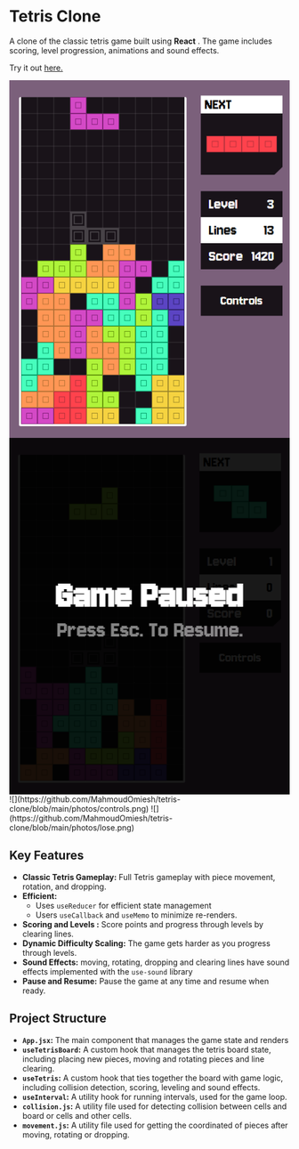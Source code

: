# Tetris Clone

A clone of the classic tetris game built using **React** . The game includes scoring, level progression, animations and sound effects.

Try it out [here.](https://sage-tapioca-b51a38.netlify.app/)

<img align="left" src="https://github.com/MahmoudOmiesh/tetris-clone/blob/main/photos/gameplay.png">
<img align="right" src="https://github.com/MahmoudOmiesh/tetris-clone/blob/main/photos/pause.png">
![](https://github.com/MahmoudOmiesh/tetris-clone/blob/main/photos/controls.png)
![](https://github.com/MahmoudOmiesh/tetris-clone/blob/main/photos/lose.png)


## Key Features

- **Classic Tetris Gameplay:** Full Tetris gameplay with piece movement, rotation, and dropping.
- **Efficient:**
    - Uses `useReducer` for efficient state management
    - Users `useCallback` and `useMemo` to minimize re-renders.
- **Scoring and Levels :** Score points and progress through levels by clearing lines. 
- **Dynamic Difficulty Scaling:** The game gets harder as you progress through levels.
- **Sound Effects:** moving, rotating, dropping and clearing lines have sound effects implemented with the `use-sound` library
- **Pause and Resume:** Pause the game at any time and resume when ready.


## Project Structure

- **`App.jsx`:** The main component that manages the game state and renders
- **`useTetrisBoard`:** A custom hook that manages the tetris board state, including placing new pieces, moving and rotating pieces and line clearing.
- **`useTetris`:** A custom hook that ties together the board with game logic, including collision detection, scoring, leveling and sound effects. 
- **`useInterval`:** A utility hook for running intervals, used for the game loop.
- **`collision.js`:** A utility file used for detecting collision between cells and board or cells and other cells.
- **`movement.js`:** A utility file used for getting the coordinated of pieces after moving, rotating or dropping.
